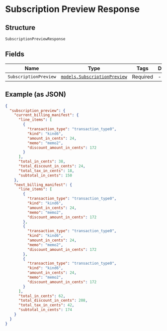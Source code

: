 
# Subscription Preview Response

## Structure

`SubscriptionPreviewResponse`

## Fields

| Name | Type | Tags | Description |
|  --- | --- | --- | --- |
| `SubscriptionPreview` | [`models.SubscriptionPreview`](subscription-preview.md) | Required | - |

## Example (as JSON)

```json
{
  "subscription_preview": {
    "current_billing_manifest": {
      "line_items": [
        {
          "transaction_type": "transaction_type0",
          "kind": "kind6",
          "amount_in_cents": 24,
          "memo": "memo2",
          "discount_amount_in_cents": 172
        }
      ],
      "total_in_cents": 38,
      "total_discount_in_cents": 24,
      "total_tax_in_cents": 18,
      "subtotal_in_cents": 150
    },
    "next_billing_manifest": {
      "line_items": [
        {
          "transaction_type": "transaction_type0",
          "kind": "kind6",
          "amount_in_cents": 24,
          "memo": "memo2",
          "discount_amount_in_cents": 172
        },
        {
          "transaction_type": "transaction_type0",
          "kind": "kind6",
          "amount_in_cents": 24,
          "memo": "memo2",
          "discount_amount_in_cents": 172
        },
        {
          "transaction_type": "transaction_type0",
          "kind": "kind6",
          "amount_in_cents": 24,
          "memo": "memo2",
          "discount_amount_in_cents": 172
        }
      ],
      "total_in_cents": 62,
      "total_discount_in_cents": 208,
      "total_tax_in_cents": 42,
      "subtotal_in_cents": 174
    }
  }
}
```

